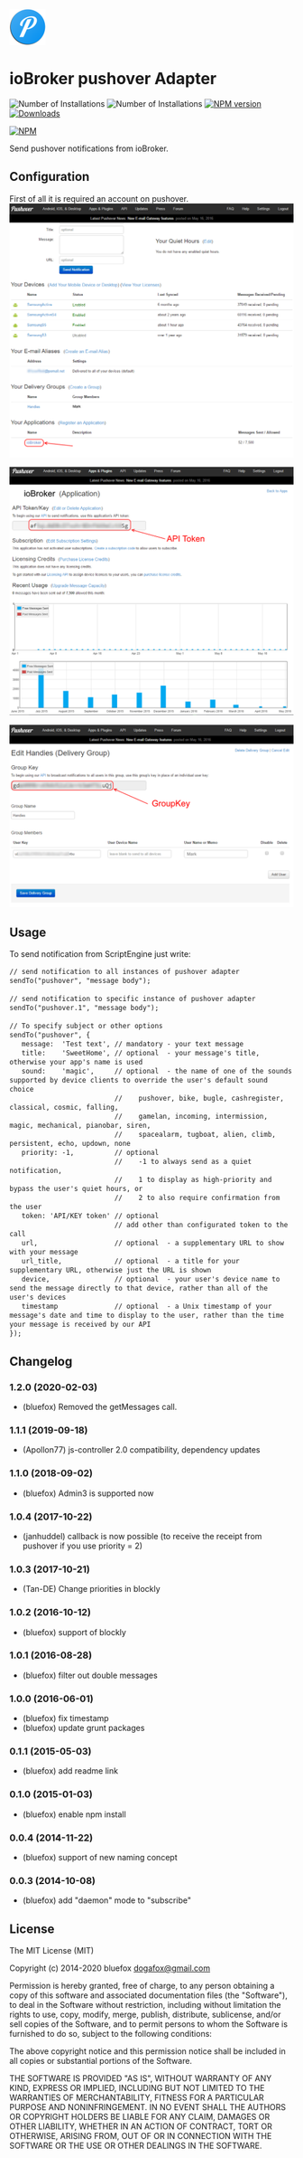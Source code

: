 ![Logo](admin/pushover.png)
# ioBroker pushover Adapter

![Number of Installations](http://iobroker.live/badges/pushover-installed.svg) 
![Number of Installations](http://iobroker.live/badges/pushover-stable.svg) 
[![NPM version](http://img.shields.io/npm/v/iobroker.pushover.svg)](https://www.npmjs.com/package/iobroker.pushover)
[![Downloads](https://img.shields.io/npm/dm/iobroker.pushover.svg)](https://www.npmjs.com/package/iobroker.pushover)

[![NPM](https://nodei.co/npm/iobroker.pushover.png?downloads=true)](https://nodei.co/npm/iobroker.pushover/)


Send pushover notifications from ioBroker. 

## Configuration
First of all it is required an account on pushover.
![Pushover configuration](img/Screen0.png)

![API Token](img/Screen1.png)

![Group Token](img/Screen3.png)

## Usage

To send notification from ScriptEngine just write: 

```
// send notification to all instances of pushover adapter
sendTo("pushover", "message body");

// send notification to specific instance of pushover adapter
sendTo("pushover.1", "message body");

// To specify subject or other options
sendTo("pushover", {
   message:  'Test text', // mandatory - your text message
   title:    'SweetHome', // optional  - your message's title, otherwise your app's name is used
   sound:    'magic',     // optional  - the name of one of the sounds supported by device clients to override the user's default sound choice
                          //    pushover, bike, bugle, cashregister, classical, cosmic, falling,
                          //    gamelan, incoming, intermission, magic, mechanical, pianobar, siren,
                          //    spacealarm, tugboat, alien, climb, persistent, echo, updown, none
   priority: -1,          // optional
                          //    -1 to always send as a quiet notification,
                          //    1 to display as high-priority and bypass the user's quiet hours, or
                          //    2 to also require confirmation from the user
   token: 'API/KEY token' // optional
                          // add other than configurated token to the call  
   url,                   // optional  - a supplementary URL to show with your message
   url_title,             // optional  - a title for your supplementary URL, otherwise just the URL is shown
   device,                // optional  - your user's device name to send the message directly to that device, rather than all of the user's devices
   timestamp              // optional  - a Unix timestamp of your message's date and time to display to the user, rather than the time your message is received by our API
});
```

## Changelog
### 1.2.0 (2020-02-03)
* (bluefox) Removed the getMessages call.

### 1.1.1 (2019-09-18)
* (Apollon77) js-controller 2.0 compatibility, dependency updates

### 1.1.0 (2018-09-02)
* (bluefox) Admin3 is supported now

### 1.0.4 (2017-10-22)
* (janhuddel) callback is now possible (to receive the receipt from pushover if you use priority = 2)

### 1.0.3 (2017-10-21)
* (Tan-DE) Change priorities in blockly

### 1.0.2 (2016-10-12)
* (bluefox) support of blockly

### 1.0.1 (2016-08-28)
* (bluefox) filter out double messages

### 1.0.0 (2016-06-01)
* (bluefox) fix timestamp
* (bluefox) update grunt packages

### 0.1.1 (2015-05-03)
* (bluefox) add readme link

### 0.1.0 (2015-01-03)
* (bluefox) enable npm install

### 0.0.4 (2014-11-22)
* (bluefox) support of new naming concept

### 0.0.3 (2014-10-08)
* (bluefox) add "daemon" mode to "subscribe"

## License

The MIT License (MIT)

Copyright (c) 2014-2020 bluefox <dogafox@gmail.com>

Permission is hereby granted, free of charge, to any person obtaining a copy
of this software and associated documentation files (the "Software"), to deal
in the Software without restriction, including without limitation the rights
to use, copy, modify, merge, publish, distribute, sublicense, and/or sell
copies of the Software, and to permit persons to whom the Software is
furnished to do so, subject to the following conditions:

The above copyright notice and this permission notice shall be included in
all copies or substantial portions of the Software.

THE SOFTWARE IS PROVIDED "AS IS", WITHOUT WARRANTY OF ANY KIND, EXPRESS OR
IMPLIED, INCLUDING BUT NOT LIMITED TO THE WARRANTIES OF MERCHANTABILITY,
FITNESS FOR A PARTICULAR PURPOSE AND NONINFRINGEMENT. IN NO EVENT SHALL THE
AUTHORS OR COPYRIGHT HOLDERS BE LIABLE FOR ANY CLAIM, DAMAGES OR OTHER
LIABILITY, WHETHER IN AN ACTION OF CONTRACT, TORT OR OTHERWISE, ARISING FROM,
OUT OF OR IN CONNECTION WITH THE SOFTWARE OR THE USE OR OTHER DEALINGS IN
THE SOFTWARE.
